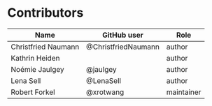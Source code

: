 # Contributors

Name | GitHub user | Role
--- | --- | ---
Christfried Naumann | @ChristfriedNaumann | author
Kathrin Heiden | | author
Noémie Jaulgey | @jaulgey | author
Lena Sell | @LenaSell | author
Robert Forkel | @xrotwang | maintainer
